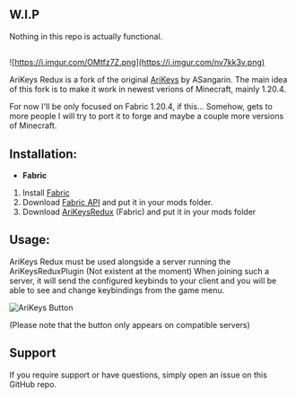 ## W.I.P
Nothing in this repo is actually functional.
##
![https://i.imgur.com/OMtfz7Z.png](https://i.imgur.com/nv7kk3v.png)

AriKeys Redux is a fork of the original [AriKeys](https://github.com/ASangarin/AriKeys) by ASangarin.
The main idea of this fork is to make it work in newest verions of Minecraft, mainly 1.20.4.

For now I'll be only focused on Fabric 1.20.4, if this... Somehow, gets to more people I will try to port it to forge and maybe a couple more versions of Minecraft.

## Installation:
- **Fabric**
1. Install [Fabric](https://fabricmc.net/use/installer/)
2. Download [Fabric API](https://www.curseforge.com/minecraft/mc-mods/fabric-api) and put it in your mods folder.
3. Download [AriKeysRedux](https://github.com/NerfOscar/AriKeys-Redux/releases) (Fabric) and put it in your mods folder

## Usage:
AriKeys Redux must be used alongside a server running the AriKeysReduxPlugin (Not existent at the moment)
When joining such a server, it will send the configured keybinds to your client and you will be able to see and change keybindings from the game menu.

![AriKeys Button](https://i.imgur.com/LAFh91m.png)

(Please note that the button only appears on compatible servers)

## Support
If you require support or have questions, simply open an issue on this GitHub repo.
